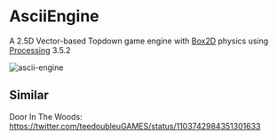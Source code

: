# AsciiEngine
A 2.5D Vector-based Topdown game engine with [Box2D](https://box2d.org) physics using [Processing](https://processing.org) 3.5.2

![ascii-engine](https://user-images.githubusercontent.com/25123512/114636685-e9363180-9cc7-11eb-85ee-3f4a80e8535c.gif)

## Similar 

Door In The Woods:
https://twitter.com/teedoubleuGAMES/status/1103742984351301633
